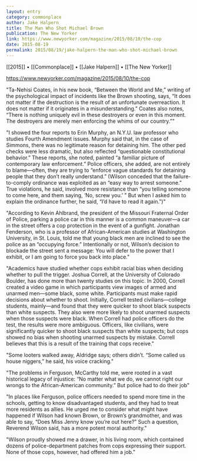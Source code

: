 ```yaml
---
layout: entry
category: commonplace
author: Jake Halpern
title: The Man Who Shot Michael Brown
publication: The New Yorker
link: https://www.newyorker.com/magazine/2015/08/10/the-cop
date: 2015-08-19
permalink: 2015/08/19/jake-halpern-the-man-who-shot-michael-brown
---
```


[[2015]] • [[Commonplace]] • [[Jake Halpern]] • [[The New Yorker]]

https://www.newyorker.com/magazine/2015/08/10/the-cop

"Ta-Nehisi Coates, in his new book, “Between the World and Me,” writing of the psychological impact of incidents like the Brown shooting, says, “It does not matter if the destruction is the result of an unfortunate overreaction. It does not matter if it originates in a misunderstanding.” Coates also notes, “There is nothing uniquely evil in these destroyers or even in this moment. The destroyers are merely men enforcing the whims of our country.”"

"I showed the four reports to Erin Murphy, an N.Y.U. law professor who studies Fourth Amendment issues. Murphy said that, in the case of Simmons, there was no legitimate reason for detaining him. The other ped checks were less dramatic, but also reflected “questionable constitutional behavior.” These reports, she noted, painted “a familiar picture of contemporary law enforcement.” Police officers, she added, are not entirely to blame—often, they are trying to “enforce vague standards for detaining people that they don’t really understand.” (Wilson conceded that the failure-to-comply ordinance was exploited as an “easy way to arrest someone.” True violations, he said, involved more resistance than “you telling someone to come here, and them saying, ‘No, screw you.’ ” But when I asked him to explain the ordinance further, he said, “I’d have to read it again.”)"

"According to Kevin Ahlbrand, the president of the Missouri Fraternal Order of Police, parking a police car in this manner is a common maneuver—a car in the street offers a cop protection in the event of a gunfight. Jonathan Fenderson, who is a professor of African-American studies at Washington University, in St. Louis, told me that young black men are inclined to see the police as an “occupying force.” Intentionally or not, Wilson’s decision to blockade the street sent a message: You will defer to the power that I exhibit, or I am going to force you back into place."

"Academics have studied whether cops exhibit racial bias when deciding whether to pull the trigger. Joshua Correll, at the University of Colorado Boulder, has done more than twenty studies on this topic. In 2000, Correll created a video game in which participants view images of armed and unarmed men—some black, some white. Participants must make rapid decisions about whether to shoot. Initially, Correll tested civilians—college students, mainly—and found that they were quicker to shoot black suspects than white suspects. They also were more likely to shoot unarmed suspects when those suspects were black. When Correll had police officers do the test, the results were more ambiguous. Officers, like civilians, were significantly quicker to shoot black suspects than white suspects; but cops showed no bias when shooting unarmed suspects by mistake. Correll believes that this is a result of the training that cops receive."

"Some looters walked away, Aldridge says; others didn’t. “Some called us house niggers,” he said, his voice cracking."

"The problems in Ferguson, McCarthy told me, were rooted in a vast historical legacy of injustice: “No matter what we do, we cannot right our wrongs to the African-American community.” But police had to do their job"

"In places like Ferguson, police officers needed to spend more time in the schools, getting to know disadvantaged students, and they had to treat more residents as allies. He urged me to consider what might have happened if Wilson had known Brown, or Brown’s grandmother, and was able to say, “Does Miss Jenny know you’re out here?” Such a question, Reverend Wilson said, has a more potent moral authority."

"Wilson proudly showed me a drawer, in his living room, which contained dozens of police-department patches from cops expressing their support. None of those cops, however, had offered him a job."
